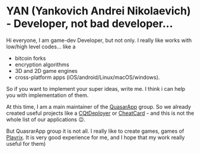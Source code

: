 # YAN (Yankovich Andrei Nikolaevich) - Developer, not bad developer...
Hi everyone, I am game-dev Developer, but not only. I really like works with low/high level codes... like a 
* bitcoin forks 
* encryption algorithms 
* 3D and 2D game engines
* cross-platform apps (iOS/android/Linux/macOS/windows).

So if you want to implement your super ideas, write me. I think i can help you with implementation of them.

At this time, I am a main maintainer of the [QuasarApp](https://github.com/QuasarApp) group. So we already created useful projects like a [CQtDeployer](https://github.com/QuasarApp/CQtDeployer) or [CheatCard](https://www.cheatcard.net/) - and this is not the whole list of our applications 😉.

But QuasrarApp group it is not all. I really like to create games, games of [Playrix](https://github.com/Playrix). It is very good experience for me, and I hope that my work really useful for them)

